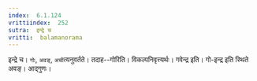 ```yaml
---
index:  6.1.124
vrittiindex:  252
sutra:  इन्द्रे च
vritti:  balamanorama 
---
```


इन्द्रे च। `गोः`, `अवङ्`, `अची`त्यनुवर्तते। तदाह--गोरिति। विकल्पनिवृत्त्यर्थः। गवेन्द्र इति। गो-इन्द्र इति स्थिते अवङ्। आद्गुणः।

